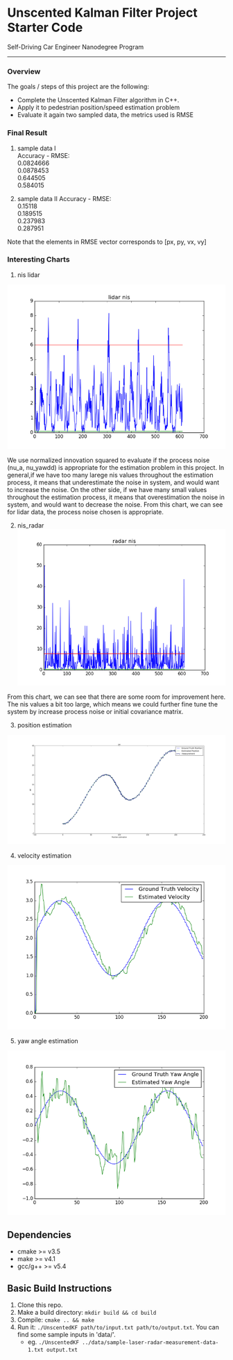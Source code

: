 # Unscented Kalman Filter Project Starter Code
Self-Driving Car Engineer Nanodegree Program

---

### Overview
The goals / steps of this project are the following:  

* Complete the Unscented Kalman Filter algorithm in C++.
* Apply it to pedestrian position/speed estimation problem 
* Evaluate it again two sampled data, the metrics used is RMSE

### Final Result

1. sample data I  
Accuracy - RMSE:   
0.0824666  
0.0878453  
0.644505  
0.584015  

2. sample data II
Accuracy - RMSE:  
0.15118  
0.189515  
0.237983  
0.287951  

Note that the elements in RMSE vector corresponds to [px, py, vx, vy]  

### Interesting Charts

1. nis lidar

![nis lidar](https://github.com/LevinJ/CarND-Unscented-Kalman-Filter-Project/blob/master/nis_lidar.png)

We use normalized innovation squared to evaluate if the process noise (nu_a, nu_yawdd) is appropriate for the estimation problem in this project. In general,if we have too many larege nis values throughout the estimation process, it means that underestimate the noise in system, and would want to increase the noise. On the other side, if we have many small values throughout the estimation process, it means that overestimation the noise in system, and would want to decrease the noise. From this chart, we can see for lidar data, the process noise chosen is appropriate.  

2. nis_radar
![nis_radar](https://github.com/LevinJ/CarND-Unscented-Kalman-Filter-Project/blob/master/nis_radar.png)

From this chart, we can see that there are some room for improvement here. The nis values a bit too large, which means we could further fine tune the system by increase process noise or initial covariance matrix.  

3. position estimation  

![position estimation](https://github.com/LevinJ/CarND-Unscented-Kalman-Filter-Project/blob/master/position_estimation_2.png)

4. velocity estimation

![velocity estimation](https://github.com/LevinJ/CarND-Unscented-Kalman-Filter-Project/blob/master/velocity_estimation.png)

5. yaw angle estimation

![yaw angle estimation](https://github.com/LevinJ/CarND-Unscented-Kalman-Filter-Project/blob/master/yaw_angle_estimation.png)


## Dependencies

* cmake >= v3.5
* make >= v4.1
* gcc/g++ >= v5.4

## Basic Build Instructions

1. Clone this repo.
2. Make a build directory: `mkdir build && cd build`
3. Compile: `cmake .. && make`
4. Run it: `./UnscentedKF path/to/input.txt path/to/output.txt`. You can find
   some sample inputs in 'data/'.
    - eg. `./UnscentedKF ../data/sample-laser-radar-measurement-data-1.txt output.txt`

